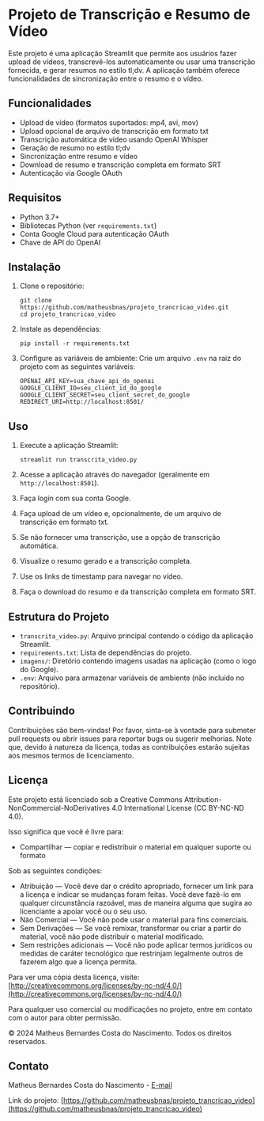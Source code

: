 # Projeto de Transcrição e Resumo de Vídeo

Este projeto é uma aplicação Streamlit que permite aos usuários fazer upload de vídeos, transcrevê-los automaticamente ou usar uma transcrição fornecida, e gerar resumos no estilo tl;dv. A aplicação também oferece funcionalidades de sincronização entre o resumo e o vídeo.

## Funcionalidades

- Upload de vídeo (formatos suportados: mp4, avi, mov)
- Upload opcional de arquivo de transcrição em formato txt
- Transcrição automática de vídeo usando OpenAI Whisper
- Geração de resumo no estilo tl;dv
- Sincronização entre resumo e vídeo
- Download de resumo e transcrição completa em formato SRT
- Autenticação via Google OAuth

## Requisitos

- Python 3.7+
- Bibliotecas Python (ver `requirements.txt`)
- Conta Google Cloud para autenticação OAuth
- Chave de API do OpenAI

## Instalação

1. Clone o repositório:
   ```
   git clone https://github.com/matheusbnas/projeto_trancricao_video.git
   cd projeto_trancricao_video
   ```

2. Instale as dependências:
   ```
   pip install -r requirements.txt
   ```

3. Configure as variáveis de ambiente:
   Crie um arquivo `.env` na raiz do projeto com as seguintes variáveis:
   ```
   OPENAI_API_KEY=sua_chave_api_do_openai
   GOOGLE_CLIENT_ID=seu_client_id_do_google
   GOOGLE_CLIENT_SECRET=seu_client_secret_do_google
   REDIRECT_URI=http://localhost:8501/
   ```

## Uso

1. Execute a aplicação Streamlit:
   ```
   streamlit run transcrita_video.py
   ```

2. Acesse a aplicação através do navegador (geralmente em `http://localhost:8501`).

3. Faça login com sua conta Google.

4. Faça upload de um vídeo e, opcionalmente, de um arquivo de transcrição em formato txt.

5. Se não fornecer uma transcrição, use a opção de transcrição automática.

6. Visualize o resumo gerado e a transcrição completa.

7. Use os links de timestamp para navegar no vídeo.

8. Faça o download do resumo e da transcrição completa em formato SRT.

## Estrutura do Projeto

- `transcrita_video.py`: Arquivo principal contendo o código da aplicação Streamlit.
- `requirements.txt`: Lista de dependências do projeto.
- `imagens/`: Diretório contendo imagens usadas na aplicação (como o logo do Google).
- `.env`: Arquivo para armazenar variáveis de ambiente (não incluído no repositório).

## Contribuindo

Contribuições são bem-vindas! Por favor, sinta-se à vontade para submeter pull requests ou abrir issues para reportar bugs ou sugerir melhorias. Note que, devido à natureza da licença, todas as contribuições estarão sujeitas aos mesmos termos de licenciamento.

## Licença

Este projeto está licenciado sob a Creative Commons Attribution-NonCommercial-NoDerivatives 4.0 International License (CC BY-NC-ND 4.0).

Isso significa que você é livre para:
- Compartilhar — copiar e redistribuir o material em qualquer suporte ou formato

Sob as seguintes condições:
- Atribuição — Você deve dar o crédito apropriado, fornecer um link para a licença e indicar se mudanças foram feitas. Você deve fazê-lo em qualquer circunstância razoável, mas de maneira alguma que sugira ao licenciante a apoiar você ou o seu uso.
- Não Comercial — Você não pode usar o material para fins comerciais.
- Sem Derivações — Se você remixar, transformar ou criar a partir do material, você não pode distribuir o material modificado.
- Sem restrições adicionais — Você não pode aplicar termos jurídicos ou medidas de caráter tecnológico que restrinjam legalmente outros de fazerem algo que a licença permita.

Para ver uma cópia desta licença, visite:
[http://creativecommons.org/licenses/by-nc-nd/4.0/](http://creativecommons.org/licenses/by-nc-nd/4.0/)

Para qualquer uso comercial ou modificações no projeto, entre em contato com o autor para obter permissão.

© 2024 Matheus Bernardes Costa do Nascimento. Todos os direitos reservados.

## Contato

Matheus Bernardes Costa do Nascimento - [E-mail](mailto:matheusbnas@gmail.com)

Link do projeto: [https://github.com/matheusbnas/projeto_trancricao_video](https://github.com/matheusbnas/projeto_trancricao_video)

